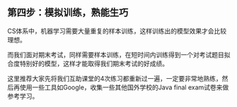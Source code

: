 ## 第四步：模拟训练，熟能生巧

CS体系中，机器学习需要大量重复的样本训练，这样训练出的模型效果才会比较理想。

而我们面对期末考试，同样需要样本训练，在短时间内训练得到一个对考试题目拟合度特别好的模型，这样才能取得我们期末考试的好成绩。

这里推荐大家先将我们互助课堂的4次练习都重新过一遍，一定要非常地熟练，然后再使用一些工具如Google，收集一些其他国外学校的Java final exam试卷来做参考学习。
